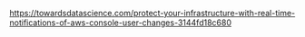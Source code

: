 


https://towardsdatascience.com/protect-your-infrastructure-with-real-time-notifications-of-aws-console-user-changes-3144fd18c680
